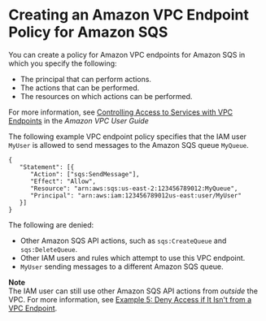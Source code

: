 # Creating an Amazon VPC Endpoint Policy for Amazon SQS<a name="sqs-vpc-endpoint-policy"></a>

You can create a policy for Amazon VPC endpoints for Amazon SQS in which you specify the following:
+ The principal that can perform actions\.
+ The actions that can be performed\.
+ The resources on which actions can be performed\.

For more information, see [Controlling Access to Services with VPC Endpoints](https://docs.aws.amazon.com/vpc/latest/userguide/vpc-endpoints-access.html) in the *Amazon VPC User Guide*

The following example VPC endpoint policy specifies that the IAM user `MyUser` is allowed to send messages to the Amazon SQS queue `MyQueue`\.

```
{
   "Statement": [{
      "Action": ["sqs:SendMessage"],
      "Effect": "Allow",
      "Resource": "arn:aws:sqs:us-east-2:123456789012:MyQueue",
      "Principal": "arn:aws:iam:123456789012us-east:user/MyUser"
   }]
}
```

The following are denied:
+ Other Amazon SQS API actions, such as `sqs:CreateQueue` and `sqs:DeleteQueue`\.
+ Other IAM users and rules which attempt to use this VPC endpoint\.
+ `MyUser` sending messages to a different Amazon SQS queue\.

**Note**  
The IAM user can still use other Amazon SQS API actions from *outside* the VPC\. For more information, see [Example 5: Deny Access if It Isn't from a VPC Endpoint](sqs-creating-custom-policies-access-policy-examples.md#deny-not-from-vpc)\.